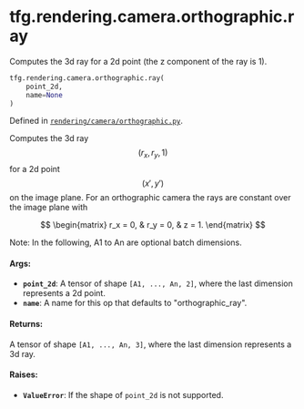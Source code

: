 <div itemscope itemtype="http://developers.google.com/ReferenceObject">
<meta itemprop="name" content="tfg.rendering.camera.orthographic.ray" />
<meta itemprop="path" content="Stable" />
</div>

# tfg.rendering.camera.orthographic.ray

Computes the 3d ray for a 2d point (the z component of the ray is 1).

``` python
tfg.rendering.camera.orthographic.ray(
    point_2d,
    name=None
)
```



Defined in [`rendering/camera/orthographic.py`](https://github.com/tensorflow/graphics/blob/master/tensorflow_graphics/rendering/camera/orthographic.py).

<!-- Placeholder for "Used in" -->

Computes the 3d ray $$(r_x, r_y, 1)$$ for a 2d point $$(x', y')$$ on the
image plane. For an orthographic camera the rays are constant over the image
plane with

$$
\begin{matrix}
r_x = 0, & r_y = 0, & z = 1.
\end{matrix}
$$

Note: In the following, A1 to An are optional batch dimensions.

#### Args:

* <b>`point_2d`</b>: A tensor of shape `[A1, ..., An, 2]`, where the last dimension
  represents a 2d point.
* <b>`name`</b>: A name for this op that defaults to "orthographic_ray".


#### Returns:

A tensor of shape `[A1, ..., An, 3]`, where the last dimension represents
a 3d ray.


#### Raises:

* <b>`ValueError`</b>: If the shape of `point_2d` is not supported.